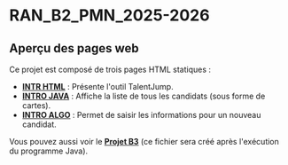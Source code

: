 # RAN_B2_PMN_2025-2026

## Aperçu des pages web

Ce projet est composé de trois pages HTML statiques :

- **[INTR HTML](./Intro_Html.html)** : Présente l'outil TalentJump.
- **[INTRO JAVA](./Intro_Java.html)** : Affiche la liste de tous les candidats (sous forme de cartes).
- **[INTRO ALGO](./Intro_algo.html)** : Permet de saisir les informations pour un nouveau candidat.

Vous pouvez aussi voir le **[Projet B3](./Projet_RAN_B3.html)** (ce fichier sera créé après l'exécution du programme Java).
